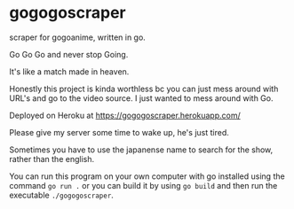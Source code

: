 # gogogoscraper
scraper for gogoanime, written in go.

Go Go Go and never stop Going.

It's like a match made in heaven.

<!-- ![Chitanda_Eru_Holding_GO_Programming_Language](https://user-images.githubusercontent.com/68170909/149233085-d8ff020f-8439-438a-ae4e-8c97044e8b77.jpg) -->

Honestly this project is kinda worthless bc you can just mess around with URL's and go to the video source. I just wanted to mess around with Go.

Deployed on Heroku at https://gogogoscraper.herokuapp.com/

Please give my server some time to wake up, he's just tired.

Sometimes you have to use the japanense name to search for the show, rather than the english.

You can run this program on your own computer with go installed using the command `go run .` or you can build it by using `go build` and then run the executable `./gogogoscraper`.
